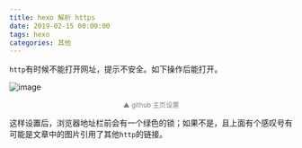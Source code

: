 ```yaml
---
title: hexo 解析 https
date: 2019-02-15 00:00:00
tags: hexo
categories: 其他
---
```


`http`有时候不能打开网址，提示不安全。如下操作后能打开。

<!--more-->


![image](http://image.huvjie.com/190215-02_img01.jpg)

<font  color="gray"><center><small>▲ github 主页设置</small></center></font>

这样设置后，浏览器地址栏前会有一个绿色的锁；如果不是，且上面有个感叹号有可能是文章中的图片引用了其他`http`的链接。
